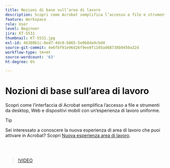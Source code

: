 ```yaml
---
title: Nozioni di base sull’area di lavoro
description: Scopri come Acrobat semplifica l’accesso a file e strumenti da desktop, Web e dispositivi mobili
feature: Workspace
role: User
level: Beginner
jira: KT-5531
thumbnail: KT-5531.jpg
exl-id: 4638061c-6ed7-4dc0-b865-5e0b8da9cbd4
source-git-commit: 4e6fbf91e96d26f9ee8f1105ad68738b9450a32d
workflow-type: tm+mt
source-wordcount: '63'
ht-degree: 6%

---
```


# Nozioni di base sull’area di lavoro

Scopri come l’interfaccia di Acrobat semplifica l’accesso a file e strumenti da desktop, Web e dispositivi mobili con un’esperienza di lavoro uniforme.

>[!TIP]
>
>Sei interessato a conoscere la nuova esperienza di area di lavoro che puoi attivare in Acrobat? Scopri [Nuova esperienza area di lavoro](new-workspace.md).

<br> 

>[!VIDEO](https://video.tv.adobe.com/v/337971?quality=12&learn=on&hidetitle=true)
